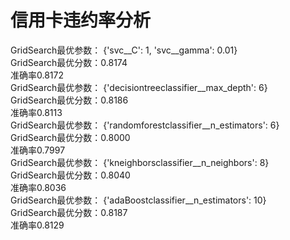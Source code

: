 # 信用卡违约率分析  
GridSearch最优参数： {'svc__C': 1, 'svc__gamma': 0.01}  
GridSearch最优分数：0.8174  
准确率0.8172  
GridSearch最优参数： {'decisiontreeclassifier__max_depth': 6}  
GridSearch最优分数：0.8186  
准确率0.8113  
GridSearch最优参数： {'randomforestclassifier__n_estimators': 6}  
GridSearch最优分数：0.8000  
准确率0.7997  
GridSearch最优参数： {'kneighborsclassifier__n_neighbors': 8}  
GridSearch最优分数：0.8040  
准确率0.8036  
GridSearch最优参数： {'adaBoostclassifier__n_estimators': 10}  
GridSearch最优分数：0.8187  
准确率0.8129  
